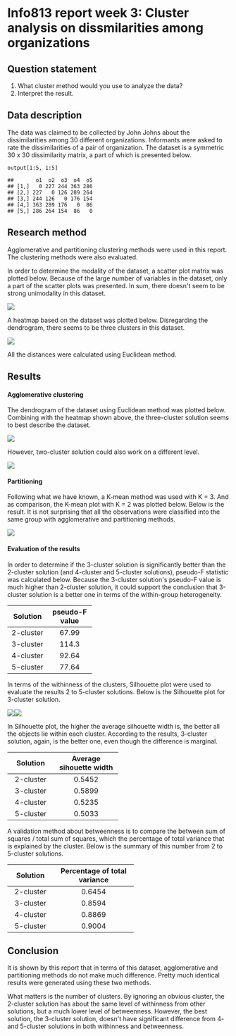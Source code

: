 Info813 report week 3: Cluster analysis on dissmilarities among organizations
=============================================================================

Question statement
------------------

1.  What cluster method would you use to analyze the data?
2.  Interpret the result.

Data description
----------------

The data was claimed to be collected by John Johns about the
dissimilarities among 30 different organizations. Informants were asked
to rate the dissimilarities of a pair of organization. The dataset is a
symmetric 30 x 30 dissimilarity matrix, a part of which is presented
below.

    output[1:5, 1:5]

    ##       o1  o2  o3  o4  o5
    ## [1,]   0 227 244 363 286
    ## [2,] 227   0 126 289 264
    ## [3,] 244 126   0 176 154
    ## [4,] 363 289 176   0  86
    ## [5,] 286 264 154  86   0

Research method
---------------

Agglomerative and partitioning clustering methods were used in this
report. The clustering methods were also evaluated.

In order to determine the modality of the dataset, a scatter plot matrix
was plotted below. Because of the large number of variables in the
dataset, only a part of the scatter plots was presented. In sum, there
doesn't seem to be strong unimodality in this dataset.

![](Report_3_files/figure-markdown_strict/unnamed-chunk-2-1.png)<!-- -->

A heatmap based on the dataset was plotted below. Disregarding the
dendrogram, there seems to be three clusters in this dataset.

![](Report_3_files/figure-markdown_strict/unnamed-chunk-3-1.png)<!-- -->

All the distances were calculated using Euclidean method.

Results
-------

#### Agglomerative clustering

The dendrogram of the dataset using Euclidean method was plotted below.
Combining with the heatmap shown above, the three-cluster solution seems
to best describe the dataset.

![](Report_3_files/figure-markdown_strict/unnamed-chunk-5-1.png)<!-- -->

However, two-cluster solution could also work on a different level.

![](Report_3_files/figure-markdown_strict/unnamed-chunk-6-1.png)<!-- -->

#### Partitioning

Following what we have known, a K-mean method was used with K = 3. And
as comparison, the K-mean plot with K = 2 was plotted below. Below is
the result. It is not surprising that all the observations were
classified into the same group with agglomerative and partitioning
methods.

![](Report_3_files/figure-markdown_strict/unnamed-chunk-7-1.png)<!-- -->

#### Evaluation of the results

In order to determine if the 3-cluster solution is significantly better
than the 2-cluster solution (and 4-cluster and 5-cluster solutions),
pseudo-F statistic was calculated below. Because the 3-cluster
solution's pseudo-F value is much higher than 2-cluster solution, it
could support the conclusion that 3-cluster solution is a better one in
terms of the within-group heterogeneity.

<table style="width:38%;">
<colgroup>
<col width="15%" />
<col width="22%" />
</colgroup>
<thead>
<tr class="header">
<th align="center">Solution</th>
<th align="center">pseudo-F value</th>
</tr>
</thead>
<tbody>
<tr class="odd">
<td align="center">2-cluster</td>
<td align="center">67.99</td>
</tr>
<tr class="even">
<td align="center">3-cluster</td>
<td align="center">114.3</td>
</tr>
<tr class="odd">
<td align="center">4-cluster</td>
<td align="center">92.64</td>
</tr>
<tr class="even">
<td align="center">5-cluster</td>
<td align="center">77.64</td>
</tr>
</tbody>
</table>

In terms of the withinness of the clusters, Silhouette plot were used to
evaluate the results 2 to 5-cluster solutions. Below is the Silhouette
plot for 3-cluster solution.

![](Report_3_files/figure-markdown_strict/unnamed-chunk-9-1.png)<!-- -->![](Report_3_files/figure-markdown_strict/unnamed-chunk-9-2.png)<!-- -->

In Silhouette plot, the higher the average silhouette width is, the
better all the objects lie within each cluster. According to the
results, 3-cluster solution, again, is the better one, even though the
difference is marginal.

<table style="width:50%;">
<colgroup>
<col width="15%" />
<col width="34%" />
</colgroup>
<thead>
<tr class="header">
<th align="center">Solution</th>
<th align="center">Average sihouette width</th>
</tr>
</thead>
<tbody>
<tr class="odd">
<td align="center">2-cluster</td>
<td align="center">0.5452</td>
</tr>
<tr class="even">
<td align="center">3-cluster</td>
<td align="center">0.5899</td>
</tr>
<tr class="odd">
<td align="center">4-cluster</td>
<td align="center">0.5235</td>
</tr>
<tr class="even">
<td align="center">5-cluster</td>
<td align="center">0.5033</td>
</tr>
</tbody>
</table>

A validation method about betweenness is to compare the between sum of
squares / total sum of squares, which the percentage of total variance
that is explained by the cluster. Below is the summary of this number
from 2 to 5-cluster solutions.

<table style="width:57%;">
<colgroup>
<col width="15%" />
<col width="41%" />
</colgroup>
<thead>
<tr class="header">
<th align="center">Solution</th>
<th align="center">Percentage of total variance</th>
</tr>
</thead>
<tbody>
<tr class="odd">
<td align="center">2-cluster</td>
<td align="center">0.6454</td>
</tr>
<tr class="even">
<td align="center">3-cluster</td>
<td align="center">0.8594</td>
</tr>
<tr class="odd">
<td align="center">4-cluster</td>
<td align="center">0.8869</td>
</tr>
<tr class="even">
<td align="center">5-cluster</td>
<td align="center">0.9004</td>
</tr>
</tbody>
</table>

Conclusion
----------

It is shown by this report that in terms of this dataset, agglomerative
and partitioning methods do not make much difference. Pretty much
identical results were generated using these two methods.

What matters is the number of clusters. By ignoring an obvious cluster,
the 2-cluster solution has about the same level of withinness from other
solutions, but a much lower level of betweenness. However, the best
solution, the 3-cluster solution, doesn't have significant difference
from 4- and 5-cluster solutions in both withinness and betweenness.
